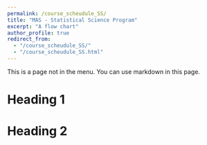 ```yaml
---
permalink: /course_scheudule_SS/
title: "MAS - Statistical Science Program"
excerpt: "A flow chart"
author_profile: true
redirect_from: 
  - "/course_scheudule_SS/"
  - "/course_scheudule_SS.html"
---
```


This is a page not in the menu. You can use markdown in this page.

Heading 1
======

Heading 2
======

